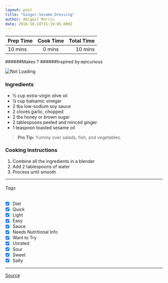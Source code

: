 ```yaml
---
layout: post
title: "Ginger-Sesame Dressing"
author: Abigail Morris
date: 2016-10-10T15:19:05.000Z
---
```


| Prep Time  | Cook Time    | Total Time  |
| ---------- |:------------:| -----------:|
| 10 mins    | 0 mins      | 10 mins     |


######Makes ?
######Inspired by:epicurious

![Not Loading](http://i.imgur.com/gE1G08ql.jpg)

### Ingredients

* ½ cup extra-virgin olive oil
* ¼ cup balsamic vinegar
* 2 tbs low-sodium soy sauce
* 2 cloves garlic, chopped
* 2 tbs honey or brown sugar
* 2 tablespoons peeled and minced ginger
* 1 teaspoon toasted sesame oil


> **Pro Tip:** Yummy over salads, fish, and vegetables.

### Cooking Instructions

1. Combine all the ingredients in a blender
2. Add 2 tablespoons of water
3. Process until smooth

---

###### Tags
- [x] Diet
- [x] Quick
- [x] Light
- [x] Easy
- [x] Sauce
- [x] Needs Nutritional Info
- [x] Want to Try
- [x] Unrated
- [x] Sour
- [x] Sweet
- [x] Salty

---

[Source](http://www.epicurious.com/recipes/food/views/ginger-sesame-dressing-238744)

